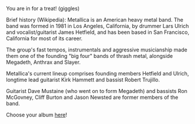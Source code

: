 You are in for a treat!
 (giggles)
 
Brief history (Wikipedia): 
Metallica is an American heavy metal band. The band was formed in 1981 in Los Angeles, California, by drummer Lars Ulrich and vocalist/guitarist James Hetfield, and has been based in San Francisco, California for most of its career. 

The group's fast tempos, instrumentals and aggressive musicianship made them one of the founding "big four" bands of thrash metal, alongside Megadeth, Anthrax and Slayer. 

Metallica's current lineup comprises founding members Hetfield and Ulrich, longtime lead guitarist Kirk Hammett and bassist Robert Trujillo. 

Guitarist Dave Mustaine (who went on to form Megadeth) and bassists Ron McGovney, Cliff Burton and Jason Newsted are former members of the band. 

Choose your album [here](albums/albums.md)!
